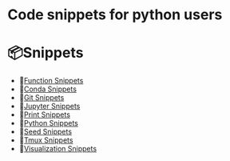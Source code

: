 # Code snippets for python users

# 📦Snippets

- 📜[Function Snippets](snippets/func_snippets.md)
- 📜[Conda Snippets](snippets/conda_snippets.md)
- 📜[Git Snippets](snippets/git_snippets.md)
- 📜[Jupyter Snippets](snippets/jupyter_snippets.md)
- 📜[Print Snippets](snippets/print_snippets.md)
- 📜[Python Snippets](snippets/python_snippets.md)
- 📜[Seed Snippets](snippets/seed_snippets.md)
- 📜[Tmux Snippets](snippets/tmux_snippets.md)
- 📜[Visualization Snippets](snippets/viz_snippets.md)